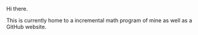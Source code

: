 Hi there.

This is currently home to a incremental math program of mine as well as a GitHub website.
